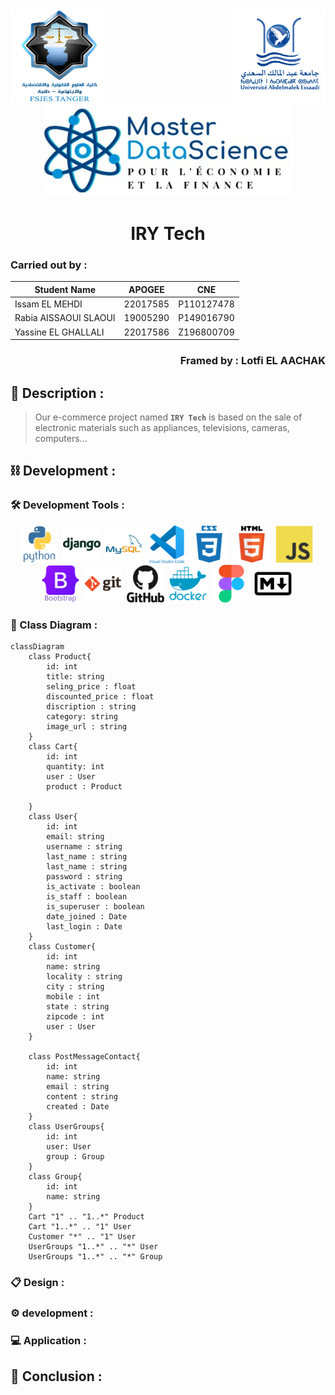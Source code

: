 <div>
  <img src="https://github.com/elghallali/my-images/blob/master/Faculty%20Official/fsjest.jpg" title="fsjest" alt="fsjest" width="150" height="150" align="left"/>
  <img src="https://github.com/elghallali/my-images/blob/master/Faculty%20Official/uae.png" title="UAE" **alt="UAE" width="150" height="150" align="right"/>
</div>
<div align="center">
  <img src="https://github.com/elghallali/my-images/blob/master/Faculty%20Official/logo.png" title="DSDS" alt="DSDS" width="400" height="150"/>
</div>

<div align="center">
  
# IRY Tech 
  
</div>

<div>
<div align="left">
  
### Carried out by :
| Student Name   |      APOGEE      |  CNE |
|----------|:-------------:|:------:|
| Issam EL MEHDI |  22017585 | P110127478 |
| Rabia AISSAOUI SLAOUI |    19005290   |   P149016790 |
| Yassine EL GHALLALI | 22017586 |    Z196800709 |
  
  </div>
  <div align="right">
    
### Framed by : Lotfi EL AACHAK
    
  </div>
</div>
  
## :bookmark_tabs: Description :

> Our e-commerce project named **`IRY Tech`** is based on the sale of electronic materials such as appliances, televisions, cameras, computers...

## :chains: Development :

### :hammer_and_wrench: Development Tools :

<div align="center">
  <img src="https://github.com/devicons/devicon/blob/master/icons/python/python-original-wordmark.svg" title="Python" alt="Python" width="60" height="60"/>&nbsp;
  <img src="https://github.com/devicons/devicon/blob/master/icons/django/django-plain-wordmark.svg" title="Django" alt="Django" width="60" height="60"/>&nbsp;
  <img src="https://github.com/devicons/devicon/blob/master/icons/mysql/mysql-original-wordmark.svg" title="MySQL" **alt="MySQL" width="60" height="60"/>&nbsp;
  <img src="https://github.com/devicons/devicon/blob/master/icons/vscode/vscode-original-wordmark.svg" title="VSCode" alt="VSCode" width="60" height="60"/>&nbsp;
  <img src="https://github.com/devicons/devicon/blob/master/icons/css3/css3-plain-wordmark.svg"  title="CSS3" alt="CSS" width="60" height="60"/>&nbsp;
  <img src="https://github.com/devicons/devicon/blob/master/icons/html5/html5-original-wordmark.svg" title="HTML5" alt="HTML" width="60" height="60"/>&nbsp;
  <img src="https://github.com/devicons/devicon/blob/master/icons/javascript/javascript-original.svg" title="JavaScript" alt="JavaScript" width="60" height="60"/>&nbsp;
  <img src="https://github.com/devicons/devicon/blob/master/icons/bootstrap/bootstrap-original-wordmark.svg" title="Bootstrap" alt="Bootstrap" width="60" height="60"/>&nbsp;
  <img src="https://github.com/devicons/devicon/blob/master/icons/git/git-original-wordmark.svg" title="Git" **alt="Git" width="60" height="60"/>&nbsp;
  <img src="https://github.com/devicons/devicon/blob/master/icons/github/github-original-wordmark.svg" title="GitHub" **alt="GitHub" width="60" height="60"/>&nbsp;
  <img src="https://github.com/devicons/devicon/blob/master/icons/docker/docker-plain-wordmark.svg" title="Docker" alt="Docker" width="60" height="60"/>&nbsp;
  <img src="https://github.com/devicons/devicon/blob/master/icons/figma/figma-original.svg" title="Figma" alt="Figma" width="60" height="60"/>&nbsp;
  <img src="https://github.com/devicons/devicon/blob/master/icons/markdown/markdown-original.svg" title="Markdown" alt="Markdown" width="60" height="60"/>&nbsp;
</div>

### :wrench: Class Diagram :

```mermaid
classDiagram
    class Product{
        id: int
        title: string
        seling_price : float
        discounted_price : float
        discription : string
        category: string
        image_url : string
    }
    class Cart{
        id: int
        quantity: int
        user : User
        product : Product
        
    }
    class User{
        id: int
        email: string
        username : string
        last_name : string
        last_name : string
        password : string
        is_activate : boolean
        is_staff : boolean
        is_superuser : boolean
        date_joined : Date
        last_login : Date
    }
    class Customer{
        id: int
        name: string
        locality : string
        city : string
        mobile : int
        state : string
        zipcode : int
        user : User
    }
    
    class PostMessageContact{
        id: int
        name: string
        email : string
        content : string
        created : Date
    }
    class UserGroups{
        id: int
        user: User
        group : Group
    }
    class Group{
        id: int
        name: string
    }
    Cart "1" .. "1..*" Product
    Cart "1..*" .. "1" User
    Customer "*" .. "1" User
    UserGroups "1..*" .. "*" User
    UserGroups "1..*" .. "*" Group
```

### :clipboard: Design :

### :gear: development :

### :computer: Application :

## :office: Conclusion :
